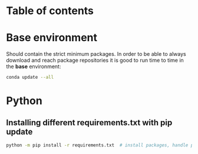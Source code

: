 # Table of contents

# Base environment
Should contain the strict minimum packages.
In order to be able to always download and reach package repositories it is good to run time to time in the **base** environment:
```bash
conda update --all
```

# Python
## Installing different requirements.txt with pip update
````bash
python -m pip install -r requirements.txt  # install packages, handle pip update
````